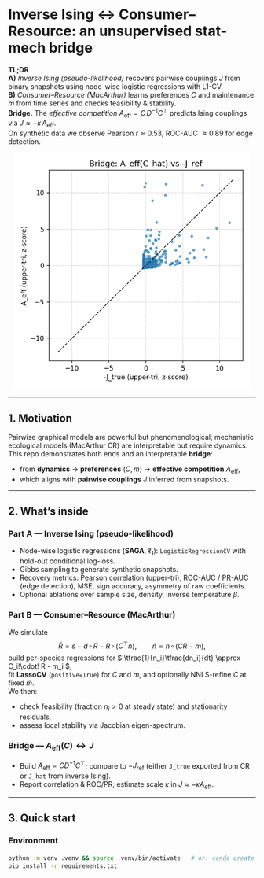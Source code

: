 # Inverse Ising ↔ Consumer–Resource: an unsupervised stat-mech bridge

**TL;DR**  
**A)** *Inverse Ising (pseudo-likelihood)* recovers pairwise couplings $J$ from binary snapshots using node-wise logistic regressions with L1-CV.  
**B)** *Consumer–Resource (MacArthur)* learns preferences $C$ and maintenance $m$ from time series and checks feasibility & stability.  
**Bridge.** The *effective competition* $A_{\mathrm{eff}} = C\,D^{-1}C^\top$ predicts Ising couplings via $J \approx -\kappa\,A_{\mathrm{eff}}$.  
On synthetic data we observe Pearson $r \approx 0.53$, ROC-AUC $\approx 0.89$ for edge detection.

<p align="center">
  <img src="docs/bridge_scatter.png" width="480" alt="Bridge scatter: A_eff vs -J_ref">
</p>

---

## 1. Motivation

Pairwise graphical models are powerful but phenomenological; mechanistic ecological models (MacArthur CR) are interpretable but require dynamics.  
This repo demonstrates both ends and an interpretable **bridge**:

- from **dynamics** → **preferences** $(C,m)$ → **effective competition** $A_{\mathrm{eff}}$,
- which aligns with **pairwise couplings** $J$ inferred from snapshots.

---

## 2. What’s inside

### Part A — Inverse Ising (pseudo-likelihood)

- Node-wise logistic regressions (**SAGA**, $\ell_1$): `LogisticRegressionCV` with hold-out conditional log-loss.
- Gibbs sampling to generate synthetic snapshots.
- Recovery metrics: Pearson correlation (upper-tri), ROC-AUC / PR-AUC (edge detection), MSE, sign accuracy, asymmetry of raw coefficients.
- Optional ablations over sample size, density, inverse temperature $\beta$.

### Part B — Consumer–Resource (MacArthur)

We simulate
$$
\dot R = s - d\!\circ\! R - R\!\circ\!(C^\top n), \qquad 
\dot n = n\!\circ\!(C R - m),
$$
build per-species regressions for $ \tfrac{1}{n_i}\tfrac{dn_i}{dt} \approx C_i\!\cdot\! R - m_i $,  
fit **LassoCV** (`positive=True`) for $C$ and $m$, and optionally NNLS-refine $C$ at fixed $\hat m$.  
We then:
- check feasibility (fraction $n_i>0$ at steady state) and stationarity residuals,
- assess local stability via Jacobian eigen-spectrum.

### Bridge — $A_{\mathrm{eff}}(C) \leftrightarrow J$

- Build $A_{\mathrm{eff}} = C D^{-1} C^\top$; compare to $-J_{\text{ref}}$ (either `J_true` exported from CR or `J_hat` from inverse Ising).
- Report correlation & ROC/PR; estimate scale $\kappa$ in $J \approx -\kappa A_{\mathrm{eff}}$.

---

## 3. Quick start

### Environment
```bash
python -m venv .venv && source .venv/bin/activate   # or: conda create -n ising-cr python=3.10 && conda activate ising-cr
pip install -r requirements.txt
